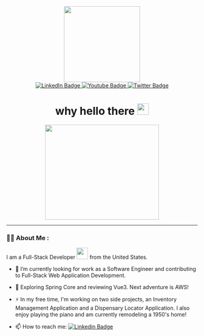 <!--Swipe Up Sticker-->
<div id="header" align="center">
  <img src="https://media.giphy.com/media/v1.Y2lkPTc5MGI3NjExZ2Rlb21tZmdudHNzYmFyY2ZycThscXJ6bjNxZThqNjBxaDJyOTVkMyZlcD12MV9pbnRlcm5hbF9naWZfYnlfaWQmY3Q9Zw/fwbZnTftCXVocKzfxR/giphy.gif"           
       width="200" height="200" frameBorder="0">
</div>

<!--LinkedIn Badge Link-->
<div id="social-badges" align="center">
  <a href="https://www.linkedin.com/in/jcurtisdeveloper">
    <img src="https://img.shields.io/badge/LinkedIn-blue?style=for-the-badge&logo=linkedin&logoColor=white" 
         alt="LinkedIn Badge"/>
  </a>
  <!--HackerRank Badge Link-->
  <a href="https://www.hackerrank.com/profile/craftycurtis05">
    <img src="https://img.shields.io/badge/HackerRank-green?style=for-the-badge&logo=hackerrank&logoColor=white" 
         alt="Youtube Badge"/>
  </a>
  <!--CodeWars Badge Link-->
  <a href="https://www.codewars.com/users/CraftyCurtis05">
    <img src="https://img.shields.io/badge/CodeWars-red?style=for-the-badge&logo=codewars&logoColor=white" 
         alt="Twitter Badge"/>
  </a>  
</div>

<!--Profile View Counter-->
<div id="counter" align="center">
  <img src="https://komarev.com/ghpvc/?username=your-github-craftycurtis05&style=flat-square&color=blueviolet" alt=""/>
</div>  

<!--Welcome Header-->
<div id="greeting" align="center">
  <h1>
    why hello there
    <img src="https://media.giphy.com/media/hvRJCLFzcasrR4ia7z/giphy.gif" width="30px"/>
  </h1>
</div>  

<!--About Me GIF-->
<div id="about-gif" align="center">
  <!--Sloth Sticker-->
  <img src="https://media.giphy.com/media/v1.Y2lkPTc5MGI3NjExdzUwN2ZrYzlvZ25sbnhtb2poZHV6dHZoZTZuMndveGJiOG93eXhoYSZlcD12MV9pbnRlcm5hbF9naWZfYnlfaWQmY3Q9cw/KESQSCbtsnzq/giphy.gif" 
      width="300" height="250" frameBorder="0"/>
</div>

  ---

<div id="about-me">

### :woman_technologist: About Me :

I am a Full-Stack Developer <img src="https://media.giphy.com/media/WUlplcMpOCEmTGBtBW/giphy.gif" width="30"> from the United States.

- :telescope: I’m currently looking for work as a Software Engineer and contributing to Full-Stack Web Application Development.

- :seedling: Exploring Spring Core and reviewing Vue3. Next adventure is AWS!

- :zap: In my free time, I'm working on two side projects, an Inventory Management Application and a Dispensary Locator Application. I also enjoy playing the piano and am currently remodeling a 1950's home!

- :mailbox: How to reach me: [![Linkedin Badge](https://img.shields.io/badge/-LinkedIn-blue?style=flat&logo=Linkedin&logoColor=white)](https://www.linkedin.com/in/jcurtisdeveloper/)
